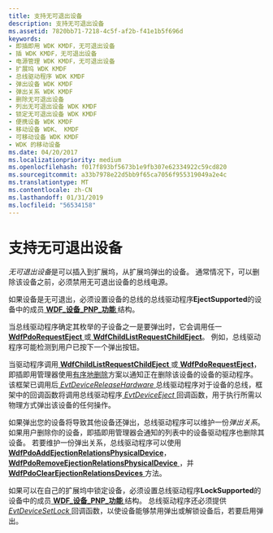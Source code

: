 ```yaml
---
title: 支持无可退出设备
description: 支持无可退出设备
ms.assetid: 7820bb71-7218-4c5f-af2b-f41e1b5f696d
keywords:
- 即插即用 WDK KMDF，无可退出设备
- 插 WDK KMDF，无可退出设备
- 电源管理 WDK KMDF，无可退出设备
- 扩展坞 WDK KMDF
- 总线驱动程序 WDK KMDF
- 弹出设备 WDK KMDF
- 弹出关系 WDK KMDF
- 删除无可退出设备
- 列出无可退出设备 WDK KMDF
- 锁定无可退出设备 WDK KMDF
- 便携设备 WDK KMDF
- 移动设备 WDK、 KMDF
- 可移动设备 WDK KMDF
- WDK 的移动设备
ms.date: 04/20/2017
ms.localizationpriority: medium
ms.openlocfilehash: f017f893bf5673b1e9fb307e62334922c59cd820
ms.sourcegitcommit: a33b7978e22d5bb9f65ca7056f955319049a2e4c
ms.translationtype: MT
ms.contentlocale: zh-CN
ms.lasthandoff: 01/31/2019
ms.locfileid: "56534158"
---
```

# <a name="supporting-ejectable-devices"></a>支持无可退出设备


*无可退出设备*是可以插入到扩展坞，从扩展坞弹出的设备。 通常情况下，可以删除该设备之前，必须禁用无可退出设备的总线电源。

如果设备是无可退出，必须设置设备的总线的总线驱动程序**EjectSupported**的设备中的成员[ **WDF\_设备\_PNP\_功能** ](https://msdn.microsoft.com/library/windows/hardware/ff551257)结构。

当总线驱动程序确定其枚举的子设备之一是要弹出时，它会调用任一[ **WdfPdoRequestEject** ](https://msdn.microsoft.com/library/windows/hardware/ff548817)或[ **WdfChildListRequestChildEject**](https://msdn.microsoft.com/library/windows/hardware/ff545641)。 例如，总线驱动程序可能检测到用户已按下一个弹出按钮。

当驱动程序调用[ **WdfChildListRequestChildEject** ](https://msdn.microsoft.com/library/windows/hardware/ff545641)或[ **WdfPdoRequestEject**](https://msdn.microsoft.com/library/windows/hardware/ff548817)，即插即用管理器使用[有序地删除](a-user-unplugs-a-device.md#orderly-removal)方案以通知正在删除该设备的设备的驱动程序。 该框架已调用后[ *EvtDeviceReleaseHardware* ](https://msdn.microsoft.com/library/windows/hardware/ff540890)总线驱动程序对于设备的总线，框架中的回调函数将调用总线驱动程序[ *EvtDeviceEject* ](https://msdn.microsoft.com/library/windows/hardware/ff540863)回调函数，用于执行所需以物理方式弹出该设备的任何操作。

如果弹出您的设备将导致其他设备还弹出，总线驱动程序可以维护一份*弹出关系*。 如果用户删除你的设备，即插即用管理器会通知的列表中的设备驱动程序也删除其设备。 若要维护一份弹出关系，总线驱动程序可以使用[ **WdfPdoAddEjectionRelationsPhysicalDevice**](https://msdn.microsoft.com/library/windows/hardware/ff548770)， [ **WdfPdoRemoveEjectionRelationsPhysicalDevice** ](https://msdn.microsoft.com/library/windows/hardware/ff548814)，并[ **WdfPdoClearEjectionRelationsDevices** ](https://msdn.microsoft.com/library/windows/hardware/ff548771)方法。

如果可以在自己的扩展坞中锁定设备，必须设置总线驱动程序**LockSupported**的设备中的成员[ **WDF\_设备\_PNP\_功能** ](https://msdn.microsoft.com/library/windows/hardware/ff551257)结构。 总线驱动程序还必须提供[ *EvtDeviceSetLock* ](https://msdn.microsoft.com/library/windows/hardware/ff540909)回调函数，以使设备能够禁用弹出或解锁设备后，若要启用弹出。

 

 





